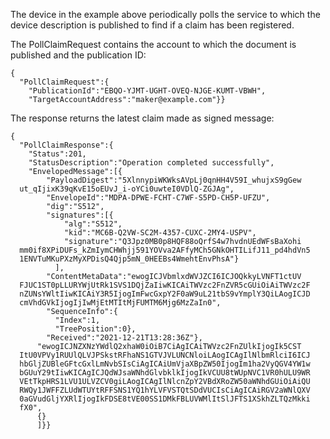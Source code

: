 
The device in the example above periodically polls the service to which the device 
description is published to find if a claim has been registered.

The PollClaimRequest contains the account to which the document is published
and the publication ID:


~~~~
{
  "PollClaimRequest":{
    "PublicationId":"EBQO-YJMT-UGHT-OVEQ-NJGE-KUMT-VBWH",
    "TargetAccountAddress":"maker@example.com"}}
~~~~


The response returns the latest claim made as signed message:


~~~~
{
  "PollClaimResponse":{
    "Status":201,
    "StatusDescription":"Operation completed successfully",
    "EnvelopedMessage":[{
        "PayloadDigest":"5XlnnypiWKWksAVpLj0qnHH4V59I_whujxS9gGew
  ut_qIjixK39qKvE15oEUvJ_i-oYCi0uwteI0VDlQ-ZGJAg",
        "EnvelopeId":"MDPA-DPWE-FCHT-C7WF-S5PD-CH5P-UFZU",
        "dig":"S512",
        "signatures":[{
            "alg":"S512",
            "kid":"MC6B-Q2VW-SC2M-4357-CUXC-2MY4-USPV",
            "signature":"Q3Jpz0MB0p8HQF88oQrfS4w7hvdnUEdWFsBaXohi
  mm0if8XPiDUFs_kZmIymCHWhjj591YOVva2AFfyMCh5GNkOHTILifJ11_pd4hdVn5
  1ENVTuMKuPXzMyXPDisQ4Qjp5mN_0HEEBs4WmehtEnvPhsA"}
          ],
        "ContentMetaData":"ewogICJVbmlxdWVJZCI6ICJOQkkyLVNFT1ctUV
  FJUC1ST0pLLURYWjUtRk1SVS1DQjZaIiwKICAiTWVzc2FnZVR5cGUiOiAiTWVzc2F
  nZUNsYWltIiwKICAiY3R5IjogImFwcGxpY2F0aW9uL21tbS9vYmplY3QiLAogICJD
  cmVhdGVkIjogIjIwMjEtMTItMjFUMTM6Mjg6MzZaIn0",
        "SequenceInfo":{
          "Index":1,
          "TreePosition":0},
        "Received":"2021-12-21T13:28:36Z"},
      "ewogICJNZXNzYWdlQ2xhaW0iOiB7CiAgICAiTWVzc2FnZUlkIjogIk5CST
  ItU0VPVy1RUUlQLVJPSkstRFhaNS1GTVJVLUNCNloiLAogICAgIlNlbmRlciI6ICJ
  hbGljZUBleGFtcGxlLmNvbSIsCiAgICAiUmVjaXBpZW50IjogIm1ha2VyQGV4YW1w
  bGUuY29tIiwKICAgICJQdWJsaWNhdGlvbklkIjogIkVCUU8tWUpNVC1VR0hULU9WR
  VEtTkpHRS1LVU1ULVZCV0giLAogICAgIlNlcnZpY2VBdXRoZW50aWNhdGUiOiAiQU
  RWQy1JWFFZLUdWTUYtRFFSNS1YQ1hYLVFVSTQtSDdVUCIsCiAgICAiRGV2aWNlQXV
  0aGVudGljYXRlIjogIkFDSE8tVE00SS1DMkFBLUVWMlItSlJFTS1XSkhZLTQzMkki
  fX0",
      {}
      ]}}
~~~~



